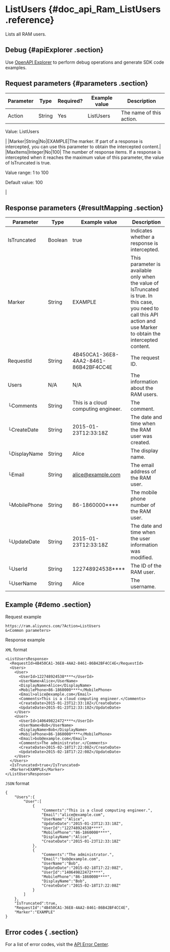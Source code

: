 # ListUsers {#doc_api_Ram_ListUsers .reference}

Lists all RAM users.

## Debug {#apiExplorer .section}

Use [OpenAPI Explorer](https://api.aliyun.com/#product=Ram&api=CreateUser) to perform debug operations and generate SDK code examples.

## Request parameters {#parameters .section}

|Parameter|Type|Required?|Example value|Description|
|---------|----|---------|-------------|-----------|
|Action|String|Yes|ListUsers| The name of this action.

 Value: ListUsers

 |
|Marker|String|No|EXAMPLE|The marker. If part of a response is intercepted, you can use this parameter to obtain the intercepted content.|
|MaxItems|Integer|No|100| The number of response items. If a response is intercepted when it reaches the maximum value of this parameter, the value of IsTruncated is true.

 Value range: 1 to 100

 Default value: 100

 |

## Response parameters {#resultMapping .section}

|Parameter|Type|Example value|Description|
|---------|----|-------------|-----------|
|IsTruncated|Boolean|true|Indicates whether a response is intercepted.|
|Marker|String|EXAMPLE|This parameter is available only when the value of IsTruncated is true. In this case, you need to call this API action and use Marker to obtain the intercepted content.|
|RequestId|String|4B450CA1-36E8-4AA2-8461-86B42BF4CC4E|The request ID.|
|Users|N/A|N/A|The information about the RAM users.|
|└Comments|String|This is a cloud computing engineer.|The comment.|
|└CreateDate|String|2015-01-23T12:33:18Z|The date and time when the RAM user was created.|
|└DisplayName|String|Alice|The display name.|
|└Email|String|alice@example.com|The email address of the RAM user.|
|└MobilePhone|String|86-1860000\*\*\*\*|The mobile phone number of the RAM user.|
|└UpdateDate|String|2015-01-23T12:33:18Z|The date and time when the user information was modified.|
|└UserId|String|122748924538\*\*\*\*|The ID of the RAM user.|
|└UserName|String|Alice|The username.|

## Example {#demo .section}

Request example

``` {#request_demo}
https://ram.aliyuncs.com/?Action=ListUsers
&<Common parameters>
```

Response example

`XML` format

``` {#xml_return_success_demo}
<ListUsersResponse>
  <RequestId>4B450CA1-36E8-4AA2-8461-86B42BF4CC4E</RequestId>
  <Users>
    <User>
      <UserId>122748924538****</UserId>
      <UserName>Alice</UserName>
      <DisplayName>Alice</DisplayName>
      <MobilePhone>86-1860000****</MobilePhone>
      <Email>alice@example.com</Email>
      <Comments>This is a cloud computing engineer.</Comments>
      <CreateDate>2015-01-23T12:33:18Z</CreateDate>
      <UpdateDate>2015-01-23T12:33:18Z</UpdateDate>
    </User>
    <User>
      <UserId>140649822472****</UserId>
      <UserName>Bob</UserName>
      <DisplayName>Bob</DisplayName>
      <MobilePhone>86-1860000****</MobilePhone>
      <Email>bob@example.com</Email>
      <Comments>The administrator.</Comments>
      <CreateDate>2015-02-18T17:22:08Z</CreateDate>
      <UpdateDate>2015-02-18T17:22:08Z</UpdateDate>
    </User>
  </Users>
  <IsTruncated>true</IsTruncated>
  <Marker>EXAMPLE</Marker>
</ListUsersResponse>
```

`JSON` format

``` {#json_return_success_demo}
{
    "Users":{
        "User":[
            {
                "Comments":"This is a cloud computing engineer.",
                "Email":"alice@example.com",
                "UserName":"Alice",
                "UpdateDate":"2015-01-23T12:33:18Z",
                "UserId":"122748924538****",
                "MobilePhone":"86-1860000****",
                "DisplayName":"Alice",
                "CreateDate":"2015-01-23T12:33:18Z"
            },
            {
                "Comments":"The administrator.",
                "Email":"bob@example.com",
                "UserName":"Bob",
                "UpdateDate":"2015-02-18T17:22:08Z",
                "UserId":"140649822472****",
                "MobilePhone":"86-1860000****",
                "DisplayName":"Bob",
                "CreateDate":"2015-02-18T17:22:08Z"
            }
        ]
    },
    "IsTruncated":true,
    "RequestId":"4B450CA1-36E8-4AA2-8461-86B42BF4CC4E",
    "Marker":"EXAMPLE"
}
```

## Error codes { .section}

For a list of error codes, visit the [API Error Center](https://error-center.alibabacloud.com/status/product/Ram?spm=5176.10421674.0.0.29c5cav7cav7Io).

